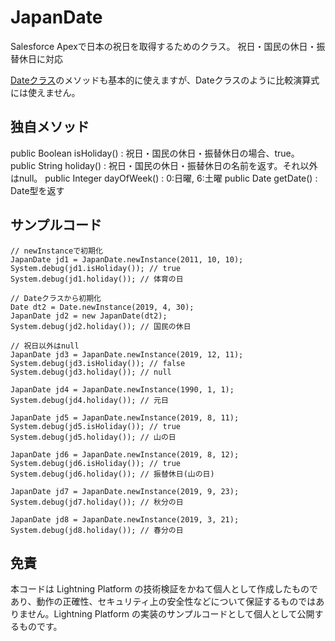 # JapanDate

Salesforce Apexで日本の祝日を取得するためのクラス。
祝日・国民の休日・振替休日に対応

[Dateクラス](https://developer.salesforce.com/docs/atlas.ja-jp.222.0.apexcode.meta/apexcode/apex_methods_system_datetime.htm)のメソッドも基本的に使えますが、Dateクラスのように比較演算式には使えません。


## 独自メソッド
public Boolean isHoliday() : 祝日・国民の休日・振替休日の場合、true。
public String holiday() : 祝日・国民の休日・振替休日の名前を返す。それ以外はnull。
public Integer dayOfWeek() : 0:日曜, 6:土曜
public Date getDate() : Date型を返す

## サンプルコード
```
// newInstanceで初期化
JapanDate jd1 = JapanDate.newInstance(2011, 10, 10);
System.debug(jd1.isHoliday()); // true
System.debug(jd1.holiday()); // 体育の日

// Dateクラスから初期化
Date dt2 = Date.newInstance(2019, 4, 30);
JapanDate jd2 = new JapanDate(dt2);
System.debug(jd2.holiday()); // 国民の休日

// 祝日以外はnull
JapanDate jd3 = JapanDate.newInstance(2019, 12, 11);
System.debug(jd3.isHoliday()); // false
System.debug(jd3.holiday()); // null

JapanDate jd4 = JapanDate.newInstance(1990, 1, 1);
System.debug(jd4.holiday()); // 元日

JapanDate jd5 = JapanDate.newInstance(2019, 8, 11);
System.debug(jd5.isHoliday()); // true
System.debug(jd5.holiday()); // 山の日

JapanDate jd6 = JapanDate.newInstance(2019, 8, 12);
System.debug(jd6.isHoliday()); // true
System.debug(jd6.holiday()); // 振替休日(山の日)

JapanDate jd7 = JapanDate.newInstance(2019, 9, 23);
System.debug(jd7.holiday()); // 秋分の日

JapanDate jd8 = JapanDate.newInstance(2019, 3, 21);
System.debug(jd8.holiday()); // 春分の日

```

## 免責
本コードは Lightning Platform の技術検証をかねて個人として作成したものであり、動作の正確性、セキュリティ上の安全性などについて保証するものではありません。Lightning Platform の実装のサンプルコードとして個人として公開するものです。
